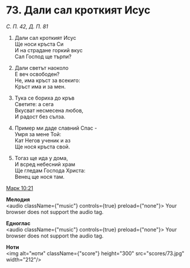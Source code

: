 # 73. Дали сал кроткият Исус

_С. П. 42, Д. П. 81_

1. Дали сал кроткият Исус  
Ще носи кръста Си  
И на страдане горкий вкус  
Сал Господ ще търпи?

2. Дали светът наоколо  
Е веч освободен?  
Не, има кръст за всекиго:  
Кръст има и за мен.  

3. Тука се бориха до кръв  
Светите: а сега  
Вкусват несмесена любов,  
И радост без сълза.  

4. Пример ми даде славний Спас -  
Умря за мене Той:  
Кат Негов ученик и аз  
Ще нося кръста свой.  

5. Тогаз ще ида у дома,  
И всред небесний храм  
Ще гледам Господа Христа:  
Венец ще нося там.

[Марк 10:21](http://biblia.bg/index.php?k=41&g=10&s=21)

**Мелодия**  
<audio className={"music"} controls={true} preload={"none"}>
    <source src="mp3/73.mp3" type="audio/mpeg"/>
    Your browser does not support the audio tag.
</audio>

**Едноглас**  
<audio className={"music"} controls={true} preload={"none"}>
    <source src="transp/73.mp3" type="audio/mpeg"/>
    Your browser does not support the audio tag.
</audio>

**Ноти**  
<img alt="ноти" className={"score"} height="300" src="scores/73.jpg" width="212"/>
